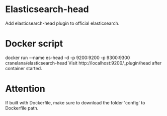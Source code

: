 # Elasticsearch-head
Add elasticsearch-head plugin to official elasticsearch. 

# Docker script 
docker run --name es-head -d -p 9200:9200 -p 9300:9300 cranelana/elasticsearch-head
Visit http://localhost:9200/_plugin/head after container started.
# Attention 
If built with Dockerfile, make sure to download the folder 'config' to Dockerfile path.
